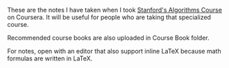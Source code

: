 These are the notes I have taken when I took [Stanford's Algorithms Course](https://www.coursera.org/specializations/algorithms) on Coursera.
It will be useful for people who are taking that specialized course.

Recommended course books are also uploaded in Course Book folder.

For notes, open with an editor that also support inline LaTeX because math formulas are written in LaTeX.

